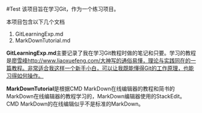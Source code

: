 #Test
该项目旨在学习Git，作为一个练习项目。

本项目包含以下几个文档

1. GitLearningExp.md
2. MarkDownTutorial.md

**GitLearningExp.md**主要记录了我在学习Git教程时做的笔记和只要。学习的教程是[廖雪峰]()http://www.liaoxuefeng.com/大神写的通俗易懂，理论与实践同在的一篇教程。非常适合我这样一个新手小白，可以让我既能懂得Git的工作原理，也能习得如何操作。

**MarkDownTutorial**是根据CMD MarkDown在线编辑器的教程和简书的MarkDown在线编辑器的教程学习的，MarkDown编辑器使用的StackEdit。
CMD MarkDown的在线编辑似乎不是标准的MarkDown。


